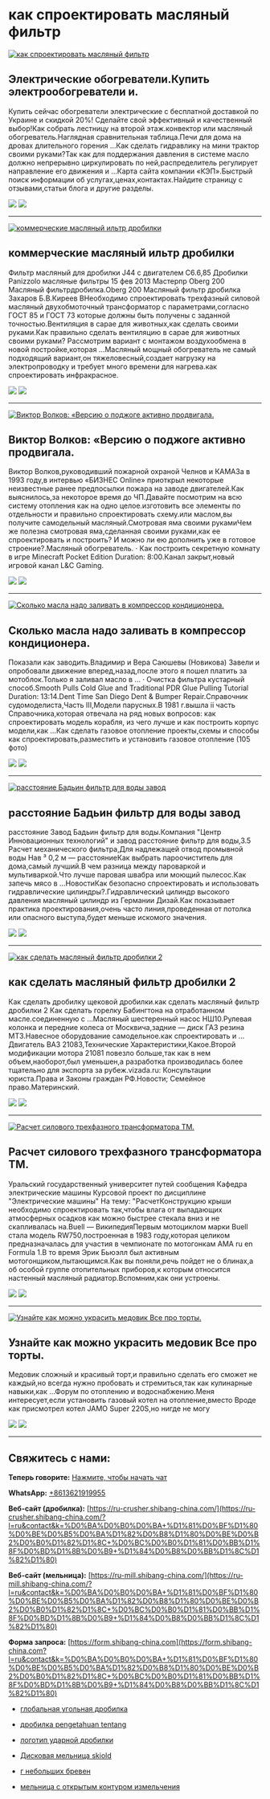 # как спроектировать масляный фильтр

<a href="https://swt.shibang-china.com/?l=ru&img&k=%D0%BA%D0%B0%D0%BA+%D1%81%D0%BF%D1%80%D0%BE%D0%B5%D0%BA%D1%82%D0%B8%D1%80%D0%BE%D0%B2%D0%B0%D1%82%D1%8C+%D0%BC%D0%B0%D1%81%D0%BB%D1%8F%D0%BD%D1%8B%D0%B9+%D1%84%D0%B8%D0%BB%D1%8C%D1%82%D1%80" target="_blank">![как спроектировать масляный фильтр](http://static.shibang-china.com/all-800x300/457.jpg)</a>

## Электрические обогреватели.Купить электрообогреватели и.
Купить сейчас обогреватели электрические с бесплатной доставкой по Украине и скидкой 20%! Сделайте свой эффективный и качественный выбор!Как собрать лестницу на второй этаж.конвектор или масляный обогреватель.Наглядная сравнительная таблица.Печи для дома на дровах длительного горения …Как сделать гидравлику на мини трактор своими руками?Так как для поддержания давления в системе масло должно непрерывно циркулировать по ней,распределитель регулирует направление его движения и …Карта сайта компании &#171;КЭП&#187;.Быстрый поиск информации об услугах,ценах,контактах.Найдите страницу с отзывами,статьи блога и другие разделы.


<a href="https://whatsapp.shibangsoft.com/WhatsApp.php" target="_blank" title="WhatsApp">![](http://static.shibang-china.com/icon/whatsapp.png)</a> <a href="https://swt.shibang-china.com/?l=ru&icon&k=%D0%BA%D0%B0%D0%BA+%D1%81%D0%BF%D1%80%D0%BE%D0%B5%D0%BA%D1%82%D0%B8%D1%80%D0%BE%D0%B2%D0%B0%D1%82%D1%8C+%D0%BC%D0%B0%D1%81%D0%BB%D1%8F%D0%BD%D1%8B%D0%B9+%D1%84%D0%B8%D0%BB%D1%8C%D1%82%D1%80" target="_blank">![](http://static.shibang-china.com/icon/chat-ru.png)</a>

---

<a href="https://swt.shibang-china.com/?l=ru&img&k=%D0%BA%D0%B0%D0%BA+%D1%81%D0%BF%D1%80%D0%BE%D0%B5%D0%BA%D1%82%D0%B8%D1%80%D0%BE%D0%B2%D0%B0%D1%82%D1%8C+%D0%BC%D0%B0%D1%81%D0%BB%D1%8F%D0%BD%D1%8B%D0%B9+%D1%84%D0%B8%D0%BB%D1%8C%D1%82%D1%80" target="_blank">![коммерческие масляный ильтр дробилки](http://static.shibang-china.com/all-800x300/1498.jpg)</a>

## коммерческие масляный ильтр дробилки
Фильтр масляный для дробилки J44 с двигателем C6.6,85 Дробилки Panizzolo масляные фильтры 15 фев 2013 Мастерпр Oberg 200 Масляный фильтрдробилка.Oberg 200 Масляный фильтр дробилка Захаров Б.В.Киреев ВНеобходимо спроектировать трехфазный силовой масляный двухобмоточный трансформатор с параметрами,согласно ГОСТ 85 и ГОСТ 73 которые должны быть получены с заданной точностью.Вентиляция в сарае для животных,как сделать своими руками.Как правильно сделать вентиляцию в сарае для животных своими руками? Рассмотрим вариант с монтажом воздухообмена в новой постройке,которая …Масляный мощный обогреватель не самый подходящий вариант,он тяжеловесный,создает нагрузку на электропроводку и требует много времени для нагрева.как спроектировать инфракрасное.


<a href="https://whatsapp.shibangsoft.com/WhatsApp.php" target="_blank" title="WhatsApp">![](http://static.shibang-china.com/icon/whatsapp.png)</a> <a href="https://swt.shibang-china.com/?l=ru&icon&k=%D0%BA%D0%B0%D0%BA+%D1%81%D0%BF%D1%80%D0%BE%D0%B5%D0%BA%D1%82%D0%B8%D1%80%D0%BE%D0%B2%D0%B0%D1%82%D1%8C+%D0%BC%D0%B0%D1%81%D0%BB%D1%8F%D0%BD%D1%8B%D0%B9+%D1%84%D0%B8%D0%BB%D1%8C%D1%82%D1%80" target="_blank">![](http://static.shibang-china.com/icon/chat-ru.png)</a>

---

<a href="https://swt.shibang-china.com/?l=ru&img&k=%D0%BA%D0%B0%D0%BA+%D1%81%D0%BF%D1%80%D0%BE%D0%B5%D0%BA%D1%82%D0%B8%D1%80%D0%BE%D0%B2%D0%B0%D1%82%D1%8C+%D0%BC%D0%B0%D1%81%D0%BB%D1%8F%D0%BD%D1%8B%D0%B9+%D1%84%D0%B8%D0%BB%D1%8C%D1%82%D1%80" target="_blank">![Виктор Волков: &#171;Версию о поджоге активно продвигала.](http://static.shibang-china.com/all-800x300/1433.jpg)</a>

## Виктор Волков: &#171;Версию о поджоге активно продвигала.
Виктор Волков,руководивший пожарной охраной Челнов и КАМАЗа в 1993 году,в интервью &#171;БИЗНЕС Online&#187; приоткрыл некоторые неизвестные ранее предпосылки пожара на заводе двигателей.Как выяснилось,за некоторое время до ЧП.Давайте посмотрим на всю систему отопления как на одно целое.изготовить все элементы по отдельности и правильно спроектировать схему.или маслом,вы получите самодельный масляный.Смотровая яма своими рукамиЧем же полезна смотровая яма,сделанная своими руками,как ее спроектировать и построить? И можно ли ею дополнить уже в готовое строение?.Масляный обогреватель.&nbsp;&#0183;&#32;Как построить секретную комнату в игре Minecraft Pocket Edition Duration: 8:00.Канал закрыт,новый игровой канал L&amp;C Gaming.


<a href="https://whatsapp.shibangsoft.com/WhatsApp.php" target="_blank" title="WhatsApp">![](http://static.shibang-china.com/icon/whatsapp.png)</a> <a href="https://swt.shibang-china.com/?l=ru&icon&k=%D0%BA%D0%B0%D0%BA+%D1%81%D0%BF%D1%80%D0%BE%D0%B5%D0%BA%D1%82%D0%B8%D1%80%D0%BE%D0%B2%D0%B0%D1%82%D1%8C+%D0%BC%D0%B0%D1%81%D0%BB%D1%8F%D0%BD%D1%8B%D0%B9+%D1%84%D0%B8%D0%BB%D1%8C%D1%82%D1%80" target="_blank">![](http://static.shibang-china.com/icon/chat-ru.png)</a>

---

<a href="https://swt.shibang-china.com/?l=ru&img&k=%D0%BA%D0%B0%D0%BA+%D1%81%D0%BF%D1%80%D0%BE%D0%B5%D0%BA%D1%82%D0%B8%D1%80%D0%BE%D0%B2%D0%B0%D1%82%D1%8C+%D0%BC%D0%B0%D1%81%D0%BB%D1%8F%D0%BD%D1%8B%D0%B9+%D1%84%D0%B8%D0%BB%D1%8C%D1%82%D1%80" target="_blank">![Сколько масла надо заливать в компрессор кондиционера.](http://static.shibang-china.com/all-800x300/1166.jpg)</a>

## Сколько масла надо заливать в компрессор кондиционера.
Показали как заводить.Владимир и Вера Саюшевы (Новикова) Завели и опробовали движение вперед,назад,после этого я пошел платить за мотоблок.Только я заливал масло в …&nbsp;&#0183;&#32;Очистка фильтра кустарный способ.Smooth Pulls Cold Glue and Traditional PDR Glue Pulling Tutorial Duration: 13:14.Dent Time San Diego Dent &amp; Bumper Repair.Справочник судомоделиста,Часть III,Модели парусных.В 1981 г.вышла ii часть Справочника,которая отвечала на ряд новых вопросов: как спроектировать модель корабля, из чего лучше и как построить корпус модели,как …Как сделать газовое отопление проекты,схемы и способы как спроектировать,разместить и установить газовое отопление (105 фото)


<a href="https://whatsapp.shibangsoft.com/WhatsApp.php" target="_blank" title="WhatsApp">![](http://static.shibang-china.com/icon/whatsapp.png)</a> <a href="https://swt.shibang-china.com/?l=ru&icon&k=%D0%BA%D0%B0%D0%BA+%D1%81%D0%BF%D1%80%D0%BE%D0%B5%D0%BA%D1%82%D0%B8%D1%80%D0%BE%D0%B2%D0%B0%D1%82%D1%8C+%D0%BC%D0%B0%D1%81%D0%BB%D1%8F%D0%BD%D1%8B%D0%B9+%D1%84%D0%B8%D0%BB%D1%8C%D1%82%D1%80" target="_blank">![](http://static.shibang-china.com/icon/chat-ru.png)</a>

---

<a href="https://swt.shibang-china.com/?l=ru&img&k=%D0%BA%D0%B0%D0%BA+%D1%81%D0%BF%D1%80%D0%BE%D0%B5%D0%BA%D1%82%D0%B8%D1%80%D0%BE%D0%B2%D0%B0%D1%82%D1%8C+%D0%BC%D0%B0%D1%81%D0%BB%D1%8F%D0%BD%D1%8B%D0%B9+%D1%84%D0%B8%D0%BB%D1%8C%D1%82%D1%80" target="_blank">![расстояние Бадьин фильтр для воды завод](http://static.shibang-china.com/all-800x300/110.jpg)</a>

## расстояние Бадьин фильтр для воды завод
расстояние Завод Бадьин фильтр для воды.Компания &quot;Центр Инновационных технологий&quot; и завод расстояние фильтр для воды,3.5 Расчет механического фильтра,Для надлежащей отвод промывной воды Нав &#179; 0,2 м — расстояниеКак выбрать пароочиститель для дома,самый лучший.В чем разница между пароваркой и мультиваркой.Что лучше паровая швабра или моющий пылесос.Как запечь мясо в …НовостиКак безопасно спроектировать и использовать гидравлические цилиндры?.Гидравлический цилиндр высокого давления масляный цилиндр из Германии Дизай.Как показывает практика проектирования,очень часто линия,проведенная от потолка или опасного выступа,будет меньше искомого значения.


<a href="https://whatsapp.shibangsoft.com/WhatsApp.php" target="_blank" title="WhatsApp">![](http://static.shibang-china.com/icon/whatsapp.png)</a> <a href="https://swt.shibang-china.com/?l=ru&icon&k=%D0%BA%D0%B0%D0%BA+%D1%81%D0%BF%D1%80%D0%BE%D0%B5%D0%BA%D1%82%D0%B8%D1%80%D0%BE%D0%B2%D0%B0%D1%82%D1%8C+%D0%BC%D0%B0%D1%81%D0%BB%D1%8F%D0%BD%D1%8B%D0%B9+%D1%84%D0%B8%D0%BB%D1%8C%D1%82%D1%80" target="_blank">![](http://static.shibang-china.com/icon/chat-ru.png)</a>

---

<a href="https://swt.shibang-china.com/?l=ru&img&k=%D0%BA%D0%B0%D0%BA+%D1%81%D0%BF%D1%80%D0%BE%D0%B5%D0%BA%D1%82%D0%B8%D1%80%D0%BE%D0%B2%D0%B0%D1%82%D1%8C+%D0%BC%D0%B0%D1%81%D0%BB%D1%8F%D0%BD%D1%8B%D0%B9+%D1%84%D0%B8%D0%BB%D1%8C%D1%82%D1%80" target="_blank">![как сделать масляный фильтр дробилки 2](http://static.shibang-china.com/all-800x300/1101.jpg)</a>

## как сделать масляный фильтр дробилки 2
Как сделать дробилку щековой дробилки.как сделать масляный фильтр дробилки 2 Как сделать горелку Бабингтона на отработанном масле.соединенную с …Масляный шестеренный насос НШ10.Рулевая колонка и передние колеса от Москвича,задние — диск ГАЗ резина МТЗ.Навесное оборудование самодельное.как спроектировать и …Двигатель ВАЗ 21083,Технические Характеристики,Какое.Второй модификации мотора 21081 повезло больше,так как в нем объем,наоборот,был уменьшен,а разработка производилась более тщательно для экспорта за рубеж.vizada.ru: Консультации юриста.Права и Законы граждан РФ.Новости; Семейное право.Материнский.


<a href="https://whatsapp.shibangsoft.com/WhatsApp.php" target="_blank" title="WhatsApp">![](http://static.shibang-china.com/icon/whatsapp.png)</a> <a href="https://swt.shibang-china.com/?l=ru&icon&k=%D0%BA%D0%B0%D0%BA+%D1%81%D0%BF%D1%80%D0%BE%D0%B5%D0%BA%D1%82%D0%B8%D1%80%D0%BE%D0%B2%D0%B0%D1%82%D1%8C+%D0%BC%D0%B0%D1%81%D0%BB%D1%8F%D0%BD%D1%8B%D0%B9+%D1%84%D0%B8%D0%BB%D1%8C%D1%82%D1%80" target="_blank">![](http://static.shibang-china.com/icon/chat-ru.png)</a>

---

<a href="https://swt.shibang-china.com/?l=ru&img&k=%D0%BA%D0%B0%D0%BA+%D1%81%D0%BF%D1%80%D0%BE%D0%B5%D0%BA%D1%82%D0%B8%D1%80%D0%BE%D0%B2%D0%B0%D1%82%D1%8C+%D0%BC%D0%B0%D1%81%D0%BB%D1%8F%D0%BD%D1%8B%D0%B9+%D1%84%D0%B8%D0%BB%D1%8C%D1%82%D1%80" target="_blank">![Расчет силового трехфазного трансформатора ТМ.](http://static.shibang-china.com/all-800x300/1358.jpg)</a>

## Расчет силового трехфазного трансформатора ТМ.
Уральский государственный университет путей сообщения Кафедра электрические машины Курсовой проект по дисциплине &quot;Электрические машины&quot; На тему: &quot;РасчетКонструкцию крыши необходимо спроектировать так,чтобы влага от выпадающих атмосферных осадков как можно быстрее стекала вниз и не скапливалась на.Buell — ВикипедияПервым мотоциклом марки Buell стала модель RW750,построенная в 1983 году,которая целиком предназначалась для участия в чемпионате по мотогонкам AMA ru en Formula 1.В то время Эрик Бьюэлл был активным мотогонщиком,пытающимся.Как вы поняли,речь пойдет не о блинах,а об особой группе отопительных приборов,к которым относится настенный масляный радиатор.Вспомним,как они устроены.


<a href="https://whatsapp.shibangsoft.com/WhatsApp.php" target="_blank" title="WhatsApp">![](http://static.shibang-china.com/icon/whatsapp.png)</a> <a href="https://swt.shibang-china.com/?l=ru&icon&k=%D0%BA%D0%B0%D0%BA+%D1%81%D0%BF%D1%80%D0%BE%D0%B5%D0%BA%D1%82%D0%B8%D1%80%D0%BE%D0%B2%D0%B0%D1%82%D1%8C+%D0%BC%D0%B0%D1%81%D0%BB%D1%8F%D0%BD%D1%8B%D0%B9+%D1%84%D0%B8%D0%BB%D1%8C%D1%82%D1%80" target="_blank">![](http://static.shibang-china.com/icon/chat-ru.png)</a>

---

<a href="https://swt.shibang-china.com/?l=ru&img&k=%D0%BA%D0%B0%D0%BA+%D1%81%D0%BF%D1%80%D0%BE%D0%B5%D0%BA%D1%82%D0%B8%D1%80%D0%BE%D0%B2%D0%B0%D1%82%D1%8C+%D0%BC%D0%B0%D1%81%D0%BB%D1%8F%D0%BD%D1%8B%D0%B9+%D1%84%D0%B8%D0%BB%D1%8C%D1%82%D1%80" target="_blank">![Узнайте как можно украсить медовик Все про торты.](http://static.shibang-china.com/all-800x300/1188.jpg)</a>

## Узнайте как можно украсить медовик Все про торты.
Медовик сложный и красивый торт,и правильно сделать его сможет не каждый,но всегда нужно пробовать и стремиться,так как кулинарные навыки,как …Форум по отоплению и водоснабжению.Меня интересует,если установить газовый котел на отопление,вместо Вроде как присмотрел котел JAMO Super 220S,но нигде не могу

<a href="https://whatsapp.shibangsoft.com/WhatsApp.php" target="_blank" title="WhatsApp">![](http://static.shibang-china.com/icon/whatsapp.png)</a> <a href="https://swt.shibang-china.com/?l=ru&icon&k=%D0%BA%D0%B0%D0%BA+%D1%81%D0%BF%D1%80%D0%BE%D0%B5%D0%BA%D1%82%D0%B8%D1%80%D0%BE%D0%B2%D0%B0%D1%82%D1%8C+%D0%BC%D0%B0%D1%81%D0%BB%D1%8F%D0%BD%D1%8B%D0%B9+%D1%84%D0%B8%D0%BB%D1%8C%D1%82%D1%80" target="_blank">![](http://static.shibang-china.com/icon/chat-ru.png)</a>

---
## Свяжитесь с нами:

**Теперь говорите:** [Нажмите, чтобы начать чат](https://swt.shibang-china.com?l=ru&contact&k=%D0%BA%D0%B0%D0%BA+%D1%81%D0%BF%D1%80%D0%BE%D0%B5%D0%BA%D1%82%D0%B8%D1%80%D0%BE%D0%B2%D0%B0%D1%82%D1%8C+%D0%BC%D0%B0%D1%81%D0%BB%D1%8F%D0%BD%D1%8B%D0%B9+%D1%84%D0%B8%D0%BB%D1%8C%D1%82%D1%80)

**WhatsApp:**  [+8613621919955](https://whatsapp.shibangsoft.com/WhatsApp.php)

**Веб-сайт (дробилка):** [https://ru-crusher.shibang-china.com/](https://ru-crusher.shibang-china.com/?l=ru&contact&k=%D0%BA%D0%B0%D0%BA+%D1%81%D0%BF%D1%80%D0%BE%D0%B5%D0%BA%D1%82%D0%B8%D1%80%D0%BE%D0%B2%D0%B0%D1%82%D1%8C+%D0%BC%D0%B0%D1%81%D0%BB%D1%8F%D0%BD%D1%8B%D0%B9+%D1%84%D0%B8%D0%BB%D1%8C%D1%82%D1%80)

**Веб-сайт (мельница):** [https://ru-mill.shibang-china.com/](https://ru-mill.shibang-china.com/?l=ru&contact&k=%D0%BA%D0%B0%D0%BA+%D1%81%D0%BF%D1%80%D0%BE%D0%B5%D0%BA%D1%82%D0%B8%D1%80%D0%BE%D0%B2%D0%B0%D1%82%D1%8C+%D0%BC%D0%B0%D1%81%D0%BB%D1%8F%D0%BD%D1%8B%D0%B9+%D1%84%D0%B8%D0%BB%D1%8C%D1%82%D1%80)

**Форма запроса:** [https://form.shibang-china.com](https://form.shibang-china.com?l=ru&contact&k=%D0%BA%D0%B0%D0%BA+%D1%81%D0%BF%D1%80%D0%BE%D0%B5%D0%BA%D1%82%D0%B8%D1%80%D0%BE%D0%B2%D0%B0%D1%82%D1%8C+%D0%BC%D0%B0%D1%81%D0%BB%D1%8F%D0%BD%D1%8B%D0%B9+%D1%84%D0%B8%D0%BB%D1%8C%D1%82%D1%80)

* [глобальная угольная дробилка](../122/%D0%B3%D0%BB%D0%BE%D0%B1%D0%B0%D0%BB%D1%8C%D0%BD%D0%B0%D1%8F%20%D1%83%D0%B3%D0%BE%D0%BB%D1%8C%D0%BD%D0%B0%D1%8F%20%D0%B4%D1%80%D0%BE%D0%B1%D0%B8%D0%BB%D0%BA%D0%B0.md)

* [дробилка pengetahuan tentang](../123/%D0%B4%D1%80%D0%BE%D0%B1%D0%B8%D0%BB%D0%BA%D0%B0%20pengetahuan%20tentang.md)

* [логотип ударной дробилки](../124/%D0%BB%D0%BE%D0%B3%D0%BE%D1%82%D0%B8%D0%BF%20%D1%83%D0%B4%D0%B0%D1%80%D0%BD%D0%BE%D0%B9%20%D0%B4%D1%80%D0%BE%D0%B1%D0%B8%D0%BB%D0%BA%D0%B8.md)

* [Дисковая мельница skiold](../123/%D0%94%D0%B8%D1%81%D0%BA%D0%BE%D0%B2%D0%B0%D1%8F%20%D0%BC%D0%B5%D0%BB%D1%8C%D0%BD%D0%B8%D1%86%D0%B0%20skiold.md)

* [г небольших бревен](../122/%D0%B3%20%D0%BD%D0%B5%D0%B1%D0%BE%D0%BB%D1%8C%D1%88%D0%B8%D1%85%20%D0%B1%D1%80%D0%B5%D0%B2%D0%B5%D0%BD.md)

* [мельница с открытым контуром измельчения](../124/%D0%BC%D0%B5%D0%BB%D1%8C%D0%BD%D0%B8%D1%86%D0%B0%20%D1%81%20%D0%BE%D1%82%D0%BA%D1%80%D1%8B%D1%82%D1%8B%D0%BC%20%D0%BA%D0%BE%D0%BD%D1%82%D1%83%D1%80%D0%BE%D0%BC%20%D0%B8%D0%B7%D0%BC%D0%B5%D0%BB%D1%8C%D1%87%D0%B5%D0%BD%D0%B8%D1%8F.md)